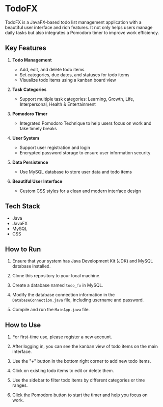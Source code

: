 # TodoFX

TodoFX is a JavaFX-based todo list management application with a beautiful user interface and rich features. It not only helps users manage daily tasks but also integrates a Pomodoro timer to improve work efficiency.

## Key Features

1. **Todo Management**
   - Add, edit, and delete todo items
   - Set categories, due dates, and statuses for todo items
   - Visualize todo items using a kanban board view

2. **Task Categories**
   - Support multiple task categories: Learning, Growth, Life, Interpersonal, Health & Entertainment

3. **Pomodoro Timer**
   - Integrated Pomodoro Technique to help users focus on work and take timely breaks

4. **User System**
   - Support user registration and login
   - Encrypted password storage to ensure user information security

5. **Data Persistence**
   - Use MySQL database to store user data and todo items

6. **Beautiful User Interface**
   - Custom CSS styles for a clean and modern interface design

## Tech Stack

- Java
- JavaFX
- MySQL
- CSS

## How to Run

1. Ensure that your system has Java Development Kit (JDK) and MySQL database installed.

2. Clone this repository to your local machine.
   
4. Create a database named `todo_fx` in MySQL.

5. Modify the database connection information in the `DatabaseConnection.java` file, including username and password.

6. Compile and run the `MainApp.java` file.

## How to Use

1. For first-time use, please register a new account.

2. After logging in, you can see the kanban view of todo items on the main interface.

3. Use the "+" button in the bottom right corner to add new todo items.

4. Click on existing todo items to edit or delete them.

5. Use the sidebar to filter todo items by different categories or time ranges.

6. Click the Pomodoro button to start the timer and help you focus on work.
